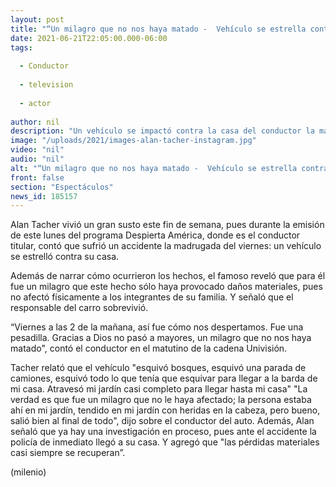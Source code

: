 ```yaml
---
layout: post
title: "“Un milagro que no nos haya matado -  Vehículo se estrella contra la casa de Alan Tacher"
date: 2021-06-21T22:05:00.000-06:00
tags:
  
  - Conductor
  
  - television
  
  - actor
  
author: nil
description: "Un vehículo se impactó contra la casa del conductor la madrugada del viernes; Alan reveló ya hay una investigación en proceso."
image: "/uploads/2021/images-alan-tacher-instagram.jpg"
video: "nil"
audio: "nil"
alt: "“Un milagro que no nos haya matado -  Vehículo se estrella contra la casa de Alan Tacher"
front: false
section: "Espectáculos"
news_id: 185157
---
```


Alan Tacher vivió un gran susto este fin de semana, pues durante la emisión de este lunes del programa Despierta América, donde es el conductor titular, contó que sufrió un accidente la madrugada del viernes: un vehículo se estrelló contra su casa.   

Además de narrar cómo ocurrieron los hechos, el famoso reveló que para él fue un milagro que este hecho sólo haya provocado daños materiales, pues no afectó físicamente a los integrantes de su familia. Y señaló que el responsable del carro sobrevivió. 

“Viernes a las 2 de la mañana, así fue cómo nos despertamos. Fue una pesadilla. Gracias a Dios no pasó a mayores, un milagro que no nos haya matado", contó el conductor en el matutino de la cadena Univisión.

Tacher relató que el vehículo "esquivó bosques, esquivó una parada de camiones, esquivó todo lo que tenía que esquivar para llegar a la barda de mi casa. Atravesó mi jardín casi completo para llegar hasta mi casa" "La verdad es que fue un milagro que no le haya afectado; la persona estaba ahí en mi jardín, tendido en mi jardín con heridas en la cabeza, pero bueno, salió bien al final de todo", dijo sobre el conductor del auto. Además, Alan señaló que ya hay una investigación en proceso, pues ante el accidente la policía de inmediato llegó a su casa.  Y agregó que "las pérdidas materiales casi siempre se recuperan”. 

(milenio)